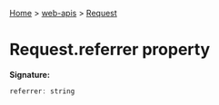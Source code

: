 <!-- docId=web-apis.request.referrer -->

[Home](./index.md) &gt; [web-apis](./web-apis.md) &gt; [Request](./web-apis.request.md)

# Request.referrer property


**Signature:**
```javascript
referrer: string
```
